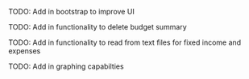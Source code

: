 TODO: Add in bootstrap to improve UI

TODO: Add in functionality to delete budget summary
      
TODO: Add in functionality to read from text files for fixed income and expenses
      
TODO: Add in graphing capabilties
